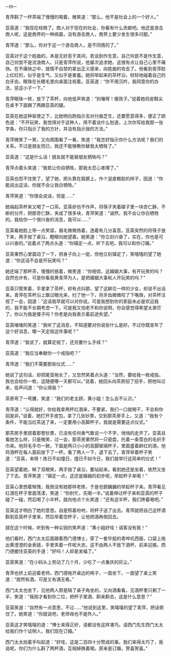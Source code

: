     一四一 

   青萍斟了一杯茶端了慢慢的喝着，微笑道：“那么，他不是社会上的一个好人。”

   亚英道：“我现在经商了。商人对于现在的社会，你看有什么贡献吧。他还是游击商人呢，这是商界的一种病菌，没有游击商人，商界上要少发生很多问题。”

   青萍道：“那么，你对于这一个游击商人，是不同情的了。”

   亚英对于这个姓曲的，本是无好恶于其间，若谈到作生意，自己何尝不是作生意，自己何尝不是流浪商人。只是青萍所说，他屡次追求她，这很有点让自己心里不痛快。在不痛快之中，就情不自禁的拿出正义感来，向姓曲的攻击了。他看到青萍脸上红红的，似乎是生气，又似乎是害羞。她将举起来的茶杯沿，轻轻地碰着自己的白牙齿，眼珠在长睫毛里向桌面注视着。亚英道：“你不用沉吟，我同意你的办法，惩这小子一下。”

   青萍眼珠一转，放下了茶杯，向他低声笑道：“别嚷呀！傻孩子。”说着她将皮鞋尖在桌予下面踢了两踢亚英的腿。

   亚英在她这种驱使之下，比她明白韵指示去对付曲芝生，还要愿意得多，便正了颜色道：“不开玩笑，我觉得对于这种人，用不着谈什么恕道，上次你写给我那一张字条，你只指示了我的方针，并没有指示我的方法。”

   青萍微笑了一笑，又向周围看了一看，笑道：“我怎好指示你什么方法呢？我们的关系，不过是朋友而已，我还不能够教你替我太牺牲了。”

   亚英道：“这是什么话！朋友就不能替朋友牺牲吗？”

   青萍点着头笑道：“我若让你自牺牲，那我太忍心害理了。”

   亚英也怨不住笑了，望了她，把头靠在肩膀上，作个涎皮赖脸的样子，因道：“你能说出这话，你就不会让我白牺牲。”

   青萍笑道：“你很会说话，但是……”

   她端起茶杯来又喝了一口茶。亚英却也不作声，将筷子夹着碟子里一块杏仁酥，不断的分开，把那杏仁酥，夹成了很多块，青萍笑道：“诚然，我不会让你白牺牲的。我给你一个很兴奋的消息，我可以……”

   亚英看她脸上带一点笑容，眉毛微微扬着，透着有几分喜意。亚英突然的将筷子放下来，两手按了桌沿，瞪眼向她望着。她笑道：“你立刻兴奋了，实在，你也是可以兴奋的。”说着点了两点头道：“你镇定一点，听下去吧。我可以和你订婚。”

   亚英果然心里震动了一下，把身子向上一挺，但他立刻镇定了，笑嘻嘻的望了她道：“你这话不会是开玩笑吗？”

   她还端了那杯茶，慢慢的抿着，微笑道：“你相信，这婚姻大事，有开玩笑的吗？自然也许有，可是你看我黄青萍为人，是把婚姻大事和人开玩笑的吗？”

   亚英只管笑着，手里拿了茶杯，却有点抖颤，望了这鲜花一样的少女，却说不出话来。青萍在茶杯沿上飘过眼光来，扫了他一下，将牙齿微微咬了下嘴唇，对茶杯注视了一会，因道：“这话我早就可以对你说。可是我想到你的家庭未必是欢迎我的，我不能不长期考虑一下。可是我又怕老不和你说明，你会感觉得希望太渺茫了。你以为我是傻子吗？你老是向我表示着前途失望。”

   亚英嗤嗤的笑道：“我听了这消息，不知道要对你说些什么是好。不过你既宣布了这个好消息，哪一天定规这件事呢？”

   青萍道：“我说了，就算定规了，还另要什么手续？”

   亚英道：“我应当奉献你一个戒指吧？”

   青萍道：“我们不需要那些仪式……”

   她说了这句话，却把尾音拖长了，又忽然笑着点头道：“当然，要给我一枚戒指，我也会给你一枚，这随便哪一天都可以。”说着，她回头向茶房招了招手，把他叫过来，低声问道：“你认得我？”

   茶房弯了一弯腰，笑道：“我们的老主顾，黄小姐！怎么会不认识。”

   青萍道：“认得就好，你给我拿两杯红酒来，不要紧，我们一口就喝干，不会和你招是非。”说着，她打开手皮包，拿了几张钞票，交到那茶房手上，又道：“我有个条件，不能当红茶送了来，一定要用小高脚杯子。我就是需要这点仪式。”

   那茶房手里捏着那卷钞票，已没有任何勇气敢说一个不字，悄悄的走开了。亚英且看她怎么样，只是微笑，过一会，那茶房果然将一只瓷盘，托着一条雪白的毛织手巾来。他将毛手巾一掀，下面是两只小小的高脚玻璃杯子，里面盛着鲜红的酒，他将酒杯在每人面前放下了一杯。看了两人一下，退下去了。青萍举着杯子笑道：“亚英，来呀！拣日不如撞日，撞日不如今日，我们就举行这简单的仪式！”

   亚英望着她，眯了双眼笑，两手按了桌沿，要站起来。看到她还是坐着，依然又坐了下去。青萍笑道：“镇定一点，这还是婚姻的初步呢，举起杯子来喝！”

   亚英心里想着惭愧，我倒没有她那样老练，于是也颤巍巍的举起杯子来。青萍看见红酒在杯子里面荡漾，笑道：“你别忙，先喝一半。”说着伸过杯子来和亚英的杯子碰了一碰，然后喝了小半杯。就向他点个头笑道：“还有这半杯，我们搀着喝吧。”

   亚英这才明白了她的意思。自是照着吩咐，将杯子送了出去。青萍就把自己这杯酒斟到亚英杯子里来，然后举着空杯子，让他把酒再倒回去。

   就在这个时候，听到有一种尖锐的笑声道：“黄小姐好哇！请客没有我！”

   他们看时，西门太太后面跟着西门德博士，穿了一套毕挺的青哗叽西服，口袋上拖出黄澄澄的金表链，手里夹着一件呢大衣。这不由两人不放下酒杯，前来迎接。西门德握住亚英的手道：“好吗！人却是发福了。”

   亚英笑道：“在小码头上劳动了几个月，少吃了一点重庆的灰尘。”

   青萍也挤上前迎着老师。西门德拖开桌边的椅子，一面坐下，一面望了桌上笑道：“居然有酒，可是又有酒无肴。”

   西门太太也坐下，见他两人原是隔了桌子角坐的，又向酒看看，见酒杯里只剩了一半，笑道：“我刚才看到你二位，把杯子里酒、斟来斟去，这是什么意思？”

   亚英笑道：“自然有一点意思，不过……”他说到这里，笑嘻嘻的望了青萍，把话顿住了。她笑道：“你就说吧，老师母也不是外人。”

   亚英这才笑嘻嘻的道：“博士来得正好，请都没有这样凑巧。请西门先生西门太太给我们作个证明人，我们现在订婚。”

   西门太太拍着手叫起道：“好哇，这是二百四十分赞成的事。我们来得太巧了，我说呢，你们为什么斟了两杯酒，互相掉换着喝。原来是订婚，贺喜贺喜。”

